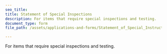 ```yaml
---
seo_title: 
title: Statement of Special Inspections
description: For items that require special inspections and testing.
document_type: form
file_path: /assets/applications-and-forms/Statement_of_Special_Instructions.pdf

---
```

For items that require special inspections and testing.

